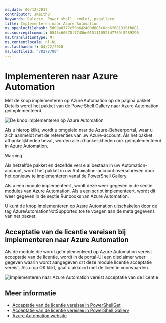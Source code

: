 ```yaml
---
ms.date: 06/12/2017
contributor: JKeithB
keywords: Galerie, Power shell, cmdlet, psgallery
title: Implementeren naar Azure Automation
ms.openlocfilehash: 5d09a0777c59b642400d683c8cb6f881319fb881
ms.sourcegitcommit: 6545c60578f7745be015111052fd7769f8289296
ms.translationtype: MT
ms.contentlocale: nl-NL
ms.lasthandoff: 04/22/2020
ms.locfileid: "78278700"
---
```

# <a name="deploy-to-azure-automation"></a>Implementeren naar Azure Automation

Met de knop implementeren op Azure Automation op de pagina pakket Details wordt het pakket van de PowerShell Gallery naar Azure Automation geïmplementeerd.

![De knop implementeren op Azure Automation](media/deploy-to-azure-automation/DeployToAzureAutomationButton.png)

Als u hierop klikt, wordt u omgeleid naar de Azure-Beheerportal, waar u zich aanmeldt met de referenties van uw Azure-account.
Als het pakket afhankelijkheden bevat, worden alle afhankelijkheden ook geïmplementeerd in Azure Automation.

> [!WARNING]
> Als hetzelfde pakket en dezelfde versie al bestaan in uw Automation-account, wordt het pakket in uw Automation-account overschreven door het opnieuw te implementeren vanaf de PowerShell Gallery.

Als u een module implementeert, wordt deze weer gegeven in de sectie modules van Azure Automation.  Als u een script implementeert, wordt dit weer gegeven in de sectie Runbooks van Azure Automation.

U kunt de knop implementeren op Azure Automation uitschakelen door de tag AzureAutomationNotSupported toe te voegen aan de meta gegevens van het pakket.

## <a name="require-license-acceptance-on-deploy-to-azure-automation"></a>Acceptatie van de licentie vereisen bij implementeren naar Azure Automation

Als de module die wordt geïmplementeerd op Azure Automation vereist acceptatie van de licentie, wordt in de portal-UI een disclaimer weer gegeven waarin wordt aangegeven dat deze module licentie acceptatie vereist. Als u op OK klikt, gaat u akkoord met de licentie voorwaarden.

![Implementeren naar Azure Automation vereist acceptatie van de licentie](media/deploy-to-azure-automation/DeployToAzureAutomationRequireLicenseAcceptanceDisclaimer.png)

## <a name="more-details"></a>Meer informatie

- [Acceptatie van de licentie vereisen in PowerShellGet](../../concepts/module-license-acceptance.md)
- [Acceptatie van de licentie vereisen in PowerShell Gallery](packages-that-require-license-acceptance.md)
- [Azure Automation website](https://azure.microsoft.com/services/automation/)
